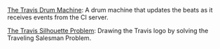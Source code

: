 [The Travis Drum Machine](../solutions/oscarlvp_drum-machine.html): A drum machine that updates the beats as it receives events from the CI server.

[The Travis Silhouette Problem](../solutions/oscarlvp_drum-machine.html): Drawing the Travis logo by solving the Traveling Salesman Problem.
